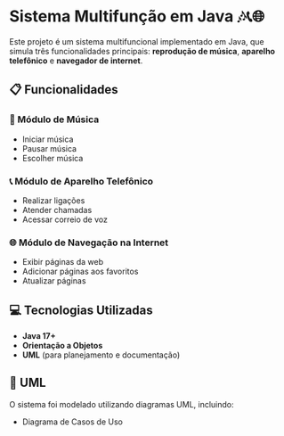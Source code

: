 # Sistema Multifunção em Java 🎶📞🌐

Este projeto é um sistema multifuncional implementado em Java, que simula três funcionalidades principais: **reprodução de música**, **aparelho telefônico** e **navegador de internet**.

## 📋 Funcionalidades

### 🎵 Módulo de Música

- Iniciar música
- Pausar música
- Escolher música

### 📞 Módulo de Aparelho Telefônico

- Realizar ligações
- Atender chamadas
- Acessar correio de voz

### 🌐 Módulo de Navegação na Internet

- Exibir páginas da web
- Adicionar páginas aos favoritos
- Atualizar páginas

## 💻 Tecnologias Utilizadas

- **Java 17+**
- **Orientação a Objetos**
- **UML** (para planejamento e documentação)

## 📐 UML

O sistema foi modelado utilizando diagramas UML, incluindo:

- Diagrama de Casos de Uso
